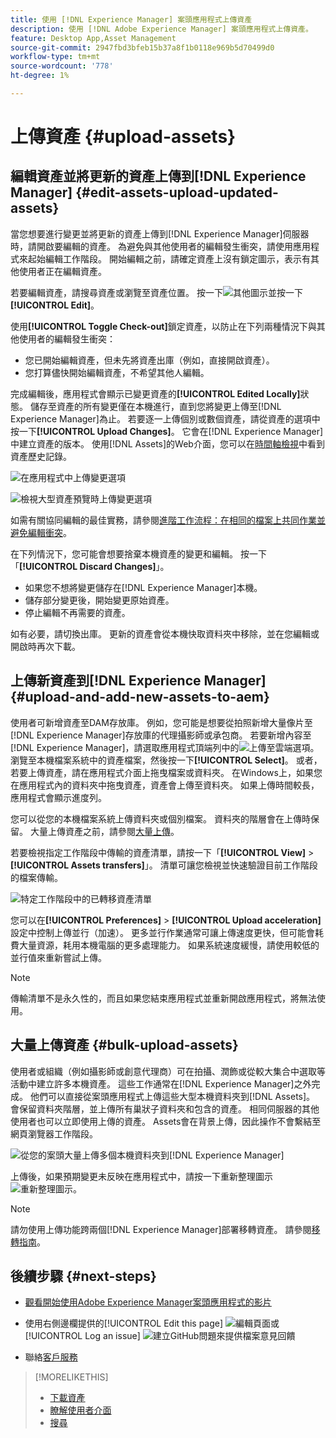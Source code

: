 ```yaml
---
title: 使用 [!DNL Experience Manager] 案頭應用程式上傳資產
description: 使用 [!DNL Adobe Experience Manager] 案頭應用程式上傳資產。
feature: Desktop App,Asset Management
source-git-commit: 2947fbd3bfeb15b37a8f1b0118e969b5d70499d0
workflow-type: tm+mt
source-wordcount: '778'
ht-degree: 1%

---
```



# 上傳資產 {#upload-assets}

## 編輯資產並將更新的資產上傳到[!DNL Experience Manager] {#edit-assets-upload-updated-assets}

當您想要進行變更並將更新的資產上傳到[!DNL Experience Manager]伺服器時，請開啟要編輯的資產。 為避免與其他使用者的編輯發生衝突，請使用應用程式來起始編輯工作階段。 開始編輯之前，請確定資產上沒有鎖定圖示，表示有其他使用者正在編輯資產。

若要編輯資產，請搜尋資產或瀏覽至資產位置。 按一下![其他圖示](assets/do-not-localize/more2_da2.png)並按一下&#x200B;**[!UICONTROL Edit]**。

使用&#x200B;**[!UICONTROL Toggle Check-out]**&#x200B;鎖定資產，以防止在下列兩種情況下與其他使用者的編輯發生衝突：

* 您已開始編輯資產，但未先將資產出庫（例如，直接開啟資產）。
* 您打算儘快開始編輯資產，不希望其他人編輯。

完成編輯後，應用程式會顯示已變更資產的&#x200B;**[!UICONTROL Edited Locally]**&#x200B;狀態。 儲存至資產的所有變更僅在本機進行，直到您將變更上傳至[!DNL Experience Manager]為止。 若要逐一上傳個別或數個資產，請從資產的選項中按一下&#x200B;**[!UICONTROL Upload Changes]**。 它會在[!DNL Experience Manager]中建立資產的版本。 使用[!DNL Assets]的Web介面，您可以在[時間軸檢視](https://experienceleague.adobe.com/en/docs/experience-manager-65/content/assets/using/activity-stream)中看到資產歷史記錄。

![在應用程式中上傳變更選項](assets/upload_changes_single1_da2.png "在應用程式中上傳變更選項")

![檢視大型資產預覽時上傳變更選項](assets/upload_changes_single2_da2.png "檢視大型資產預覽時上傳變更選項")

如需有關協同編輯的最佳實務，請參閱[進階工作流程：在相同的檔案上共同作業並避免編輯衝突](#adv-workflow-collaborate-avoid-conflicts)。

在下列情況下，您可能會想要捨棄本機資產的變更和編輯。 按一下「**[!UICONTROL Discard Changes]**」。

* 如果您不想將變更儲存在[!DNL Experience Manager]本機。
* 儲存部分變更後，開始變更原始資產。
* 停止編輯不再需要的資產。

如有必要，請切換出庫。 更新的資產會從本機快取資料夾中移除，並在您編輯或開啟時再次下載。

## 上傳新資產到[!DNL Experience Manager] {#upload-and-add-new-assets-to-aem}

使用者可新增資產至DAM存放庫。 例如，您可能是想要從拍照新增大量像片至[!DNL Experience Manager]存放庫的代理攝影師或承包商。 若要新增內容至[!DNL Experience Manager]，請選取應用程式頂端列中的![上傳至雲端選項](assets/do-not-localize/upload_to_cloud_da2.png)。 瀏覽至本機檔案系統中的資產檔案，然後按一下&#x200B;**[!UICONTROL Select]**。 或者，若要上傳資產，請在應用程式介面上拖曳檔案或資料夾。 在Windows上，如果您在應用程式內的資料夾中拖曳資產，資產會上傳至資料夾。 如果上傳時間較長，應用程式會顯示進度列。

<!-- ![Download progress bar for large-sized assets](assets/upload_status_da2.png "Download progress bar for large-sized assets")
-->

您可以從您的本機檔案系統上傳資料夾或個別檔案。 資料夾的階層會在上傳時保留。 大量上傳資產之前，請參閱[大量上傳](#bulk-upload-assets)。

若要檢視指定工作階段中傳輸的資產清單，請按一下「**[!UICONTROL View]** > **[!UICONTROL Assets transfers]**」。 清單可讓您檢視並快速驗證目前工作階段的檔案傳輸。

![特定工作階段中的已轉移資產清單](assets/assets_transfered_da2.png "特定工作階段中的已轉移資產清單")

您可以在&#x200B;**[!UICONTROL Preferences]** > **[!UICONTROL Upload acceleration]**&#x200B;設定中控制上傳並行（加速）。 更多並行作業通常可讓上傳速度更快，但可能會耗費大量資源，耗用本機電腦的更多處理能力。 如果系統速度緩慢，請使用較低的並行值來重新嘗試上傳。

>[!NOTE]
>
>傳輸清單不是永久性的，而且如果您結束應用程式並重新開啟應用程式，將無法使用。

## 大量上傳資產 {#bulk-upload-assets}

使用者或組織（例如攝影師或創意代理商）可在拍攝、潤飾或從較大集合中選取等活動中建立許多本機資產。 這些工作通常在[!DNL Experience Manager]之外完成。 他們可以直接從案頭應用程式上傳這些大型本機資料夾到[!DNL Assets]。 會保留資料夾階層，並上傳所有巢狀子資料夾和包含的資產。 相同伺服器的其他使用者也可以立即使用上傳的資產。 Assets會在背景上傳，因此操作不會繫結至網頁瀏覽器工作階段。

![從您的案頭大量上傳多個本機資料夾到[!DNL Experience Manager]](assets/upload_local_folders_da2.png "從您的案頭大量上傳多個本機資料夾到Experience Manager")

上傳後，如果預期變更未反映在應用程式中，請按一下重新整理圖示![重新整理圖示](assets/do-not-localize/refresh.png)。

>[!NOTE]
>
>請勿使用上傳功能跨兩個[!DNL Experience Manager]部署移轉資產。 請參閱[移轉指南](https://experienceleague.adobe.com/en/docs/experience-manager-65/content/assets/administer/assets-migration-guide)。

## 後續步驟 {#next-steps}

* [觀看開始使用Adobe Experience Manager案頭應用程式的影片](https://experienceleague.adobe.com/en/docs/experience-manager-learn/assets/creative-workflows/aem-desktop-app)

* 使用右側邊欄提供的[!UICONTROL Edit this page] ![編輯頁面](assets/do-not-localize/edit-page.png)或[!UICONTROL Log an issue] ![建立GitHub問題](assets/do-not-localize/github-issue.png)來提供檔案意見回饋

* 聯絡[客戶服務](https://experienceleague.adobe.com/?support-solution=General#support)

>[!MORELIKETHIS]
>
>* [下載資產](/help/using/download-assets.md)
>* [瞭解使用者介面](/help/using/user-interface.md)
>* [搜尋](/help/using/search.md)
